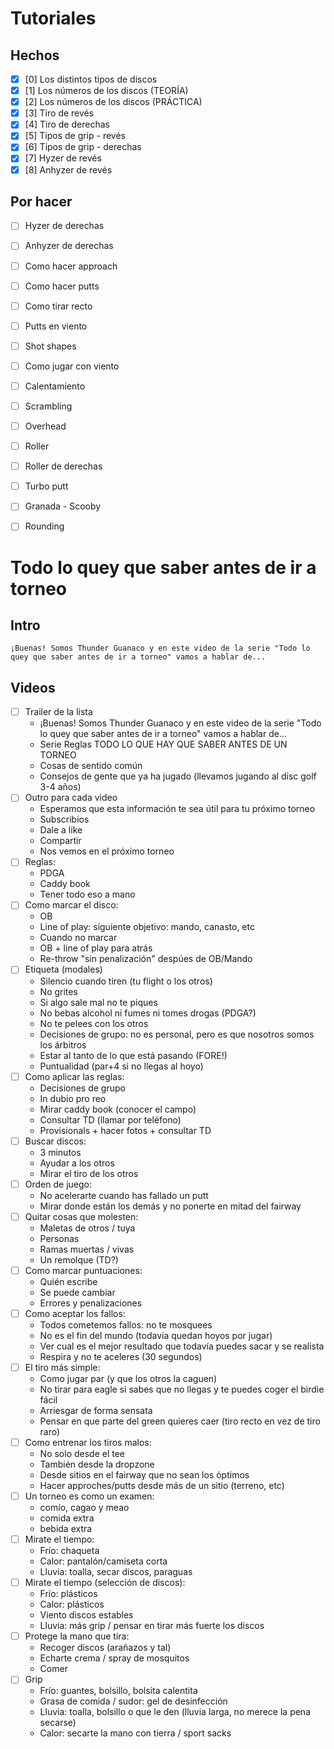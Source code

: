 # Tutoriales

## Hechos

- [x] [0] Los distintos tipos de discos
- [x] [1] Los números de los discos (TEORÍA)
- [x] [2] Los números de los discos (PRÁCTICA)
- [x] [3] Tiro de revés
- [x] [4] Tiro de derechas
- [x] [5] Tipos de grip - revés
- [x] [6] Tipos de grip - derechas
- [x] [7] Hyzer de revés
- [x] [8] Anhyzer de revés

## Por hacer
- [ ] Hyzer de derechas
- [ ] Anhyzer de derechas
- [ ] Como hacer approach
- [ ] Como hacer putts
- [ ] Como tirar recto

- [ ] Putts en viento
- [ ] Shot shapes
- [ ] Como jugar con viento
- [ ] Calentamiento
- [ ] Scrambling
- [ ] Overhead
- [ ] Roller
- [ ] Roller de derechas
- [ ] Turbo putt
- [ ] Granada - Scooby
- [ ] Rounding

# Todo lo quey que saber antes de ir a torneo

## Intro

```
¡Buenas! Somos Thunder Guanaco y en este video de la serie "Todo lo quey que saber antes de ir a torneo" vamos a hablar de...
```

## Videos

- [ ] Trailer de la lista
    - ¡Buenas! Somos Thunder Guanaco y en este video de la serie "Todo lo quey que saber antes de ir a torneo" vamos a hablar de...
    - Serie Reglas TODO LO QUE HAY QUE SABER ANTES DE UN TORNEO
    - Cosas de sentido común
    - Consejos de gente que ya ha jugado (llevamos jugando al disc golf 3-4 años)
- [ ] Outro para cada video
    - Esperamos que esta información te sea útil para tu próximo torneo
    - Subscribios
    - Dale a like
    - Compartir
    - Nos vemos en el próximo torneo
- [ ] Reglas:
    - PDGA
    - Caddy book
    - Tener todo eso a mano
- [ ] Como marcar el disco:
    - OB
    - Line of play: siguiente objetivo: mando, canasto, etc
    - Cuando no marcar
    - OB + line of play para atrás
    - Re-throw "sin penalización" despúes de OB/Mando
- [ ] Etiqueta (modales)
    - Silencio cuando tiren (tu flight o los otros)
    - No grites
    - Si algo sale mal no te piques
    - No bebas alcohol ni fumes ni tomes drogas (PDGA?)
    - No te pelees con los otros
    - Decisiones de grupo: no es personal, pero es que nosotros somos los árbitros
    - Estar al tanto de lo que está pasando (FORE!)
    - Puntualidad (par+4  si no llegas al hoyo)
- [ ] Como aplicar las reglas:
    - Decisiones de grupo
    - In dubio pro reo
    - Mirar caddy book (conocer el campo)
    - Consultar TD (llamar por teléfono)
    - Provisionals + hacer fotos + consultar TD
- [ ] Buscar discos:
    - 3 minutos
    - Ayudar a los otros
    - Mirar el tiro de los otros
- [ ] Orden de juego:
    - No acelerarte cuando has fallado un putt
    - Mirar donde están los demás y no ponerte en mitad del fairway
- [ ] Quitar cosas que molesten:
    - Maletas de otros / tuya
    - Personas
    - Ramas muertas / vivas
    - Un remolque (TD?)
- [ ] Como marcar puntuaciones:
    - Quién escribe
    - Se puede cambiar
    - Errores y penalizaciones
- [ ] Como aceptar los fallos:
    - Todos cometemos fallos: no te mosquees
    - No es el fin del mundo (todavía quedan hoyos por jugar)
    - Ver cual es el mejor resultado que todavía puedes sacar y se realista
    - Respira y no te aceleres (30 segundos)
- [ ] El tiro más simple:
    - Como jugar par (y que los otros la caguen)
    - No tirar para eagle si sabes que no llegas y te puedes coger el birdie fácil
    - Arriesgar de forma sensata
    - Pensar en que parte del green quieres caer (tiro recto en vez de tiro raro)
- [ ] Como entrenar los tiros malos:
    - No solo desde el tee
    - También desde la dropzone
    - Desde sitios en el fairway que no sean los óptimos
    - Hacer approches/putts desde más de un sitio (terreno, etc)
- [ ] Un torneo es como un examen:
    - comío, cagao y meao
    - comida extra
    - bebida extra
- [ ] Mirate el tiempo:
    - Frío: chaqueta
    - Calor: pantalón/camiseta corta
    - Lluvia: toalla, secar discos, paraguas
- [ ] Mirate el tiempo (selección de discos):
    - Frío: plásticos
    - Calor: plásticos
    - Viento discos estables
    - Lluvia: más grip / pensar en tirar más fuerte los discos
- [ ] Protege la mano que tira:
    - Recoger discos (arañazos y tal)
    - Echarte crema / spray de mosquitos
    - Comer
- [ ] Grip
    - Frío: guantes, bolsillo, bolsita calentita
    - Grasa de comida / sudor: gel de desinfección
    - Lluvia: toalla, bolsillo o que le den (lluvia larga, no merece la pena secarse)
    - Calor: secarte la mano con tierra / sport sacks

